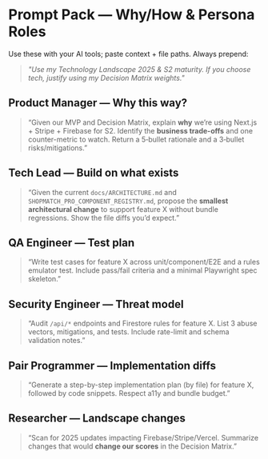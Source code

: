 # Prompt Pack — Why/How & Persona Roles

Use these with your AI tools; paste context + file paths. Always prepend:
> *"Use my Technology Landscape 2025 & S2 maturity. If you choose tech, justify using my Decision Matrix weights."*

## Product Manager — Why this way?
> “Given our MVP and Decision Matrix, explain **why** we’re using Next.js + Stripe + Firebase for S2. Identify the **business trade-offs** and one counter-metric to watch. Return a 5‑bullet rationale and a 3‑bullet risks/mitigations.”

## Tech Lead — Build on what exists
> “Given the current `docs/ARCHITECTURE.md` and `SHOPMATCH_PRO_COMPONENT_REGISTRY.md`, propose the **smallest architectural change** to support feature X without bundle regressions. Show the file diffs you’d expect.”

## QA Engineer — Test plan
> “Write test cases for feature X across unit/component/E2E and a rules emulator test. Include pass/fail criteria and a minimal Playwright spec skeleton.”

## Security Engineer — Threat model
> “Audit `/api/*` endpoints and Firestore rules for feature X. List 3 abuse vectors, mitigations, and tests. Include rate-limit and schema validation notes.”

## Pair Programmer — Implementation diffs
> “Generate a step-by-step implementation plan (by file) for feature X, followed by code snippets. Respect a11y and bundle budget.”

## Researcher — Landscape changes
> “Scan for 2025 updates impacting Firebase/Stripe/Vercel. Summarize changes that would **change our scores** in the Decision Matrix.”
